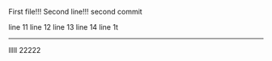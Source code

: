First file!!!
Second line!!!
second commit

line 11
line 12
line 13
line 14
line 1t
*****
lllll
22222

